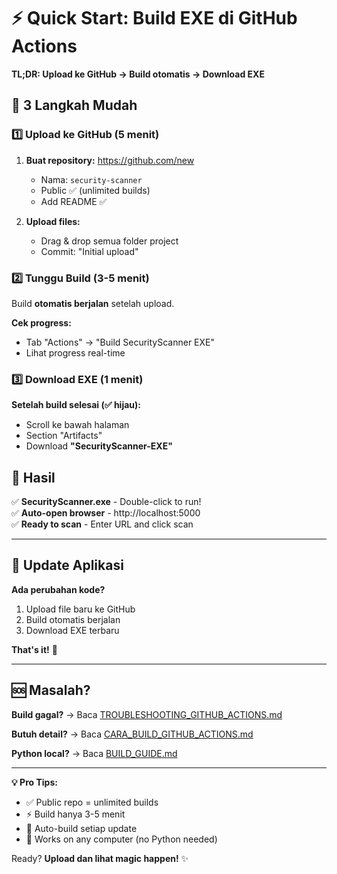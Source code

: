 # ⚡ Quick Start: Build EXE di GitHub Actions

**TL;DR: Upload ke GitHub → Build otomatis → Download EXE**

## 🚀 3 Langkah Mudah

### 1️⃣ Upload ke GitHub (5 menit)

1. **Buat repository:** https://github.com/new
   - Nama: `security-scanner`
   - Public ✅ (unlimited builds)
   - Add README ✅

2. **Upload files:**
   - Drag & drop semua folder project
   - Commit: "Initial upload"

### 2️⃣ Tunggu Build (3-5 menit)

Build **otomatis berjalan** setelah upload.

**Cek progress:**
- Tab "Actions" → "Build SecurityScanner EXE"
- Lihat progress real-time

### 3️⃣ Download EXE (1 menit)

**Setelah build selesai (✅ hijau):**
- Scroll ke bawah halaman
- Section "Artifacts"
- Download **"SecurityScanner-EXE"**

## 🎯 Hasil

✅ **SecurityScanner.exe** - Double-click to run!  
✅ **Auto-open browser** - http://localhost:5000  
✅ **Ready to scan** - Enter URL and click scan

---

## 🔄 Update Aplikasi

**Ada perubahan kode?**
1. Upload file baru ke GitHub
2. Build otomatis berjalan
3. Download EXE terbaru

**That's it!** 🎉

---

## 🆘 Masalah?

**Build gagal?** → Baca [TROUBLESHOOTING_GITHUB_ACTIONS.md](TROUBLESHOOTING_GITHUB_ACTIONS.md)

**Butuh detail?** → Baca [CARA_BUILD_GITHUB_ACTIONS.md](CARA_BUILD_GITHUB_ACTIONS.md)

**Python local?** → Baca [BUILD_GUIDE.md](BUILD_GUIDE.md)

---

**💡 Pro Tips:**
- ✅ Public repo = unlimited builds  
- ⚡ Build hanya 3-5 menit  
- 🔄 Auto-build setiap update  
- 📱 Works on any computer (no Python needed)

Ready? **Upload dan lihat magic happen!** ✨
